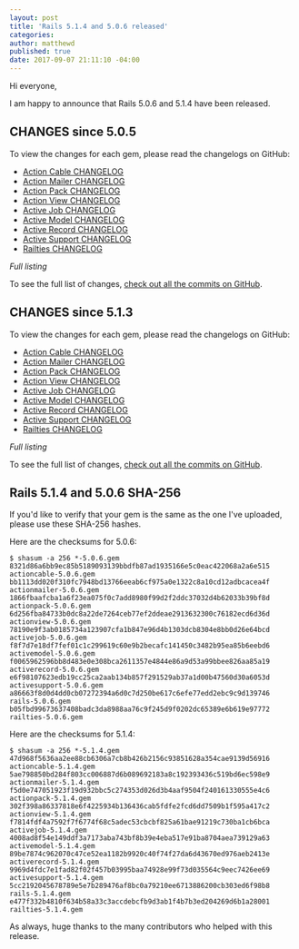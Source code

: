 ```yaml
---
layout: post
title: 'Rails 5.1.4 and 5.0.6 released'
categories:
author: matthewd
published: true
date: 2017-09-07 21:11:10 -04:00
---
```


Hi everyone,

I am happy to announce that Rails 5.0.6 and 5.1.4 have been released.


## CHANGES since 5.0.5

To view the changes for each gem, please read the changelogs on GitHub:

* [Action Cable CHANGELOG](https://github.com/rails/rails/blob/v5.0.6/actioncable/CHANGELOG.md)
* [Action Mailer CHANGELOG](https://github.com/rails/rails/blob/v5.0.6/actionmailer/CHANGELOG.md)
* [Action Pack CHANGELOG](https://github.com/rails/rails/blob/v5.0.6/actionpack/CHANGELOG.md)
* [Action View CHANGELOG](https://github.com/rails/rails/blob/v5.0.6/actionview/CHANGELOG.md)
* [Active Job CHANGELOG](https://github.com/rails/rails/blob/v5.0.6/activejob/CHANGELOG.md)
* [Active Model CHANGELOG](https://github.com/rails/rails/blob/v5.0.6/activemodel/CHANGELOG.md)
* [Active Record CHANGELOG](https://github.com/rails/rails/blob/v5.0.6/activerecord/CHANGELOG.md)
* [Active Support CHANGELOG](https://github.com/rails/rails/blob/v5.0.6/activesupport/CHANGELOG.md)
* [Railties CHANGELOG](https://github.com/rails/rails/blob/v5.0.6/railties/CHANGELOG.md)

*Full listing*

To see the full list of changes, [check out all the commits on
GitHub](https://github.com/rails/rails/compare/v5.0.5...v5.0.6).

## CHANGES since 5.1.3

To view the changes for each gem, please read the changelogs on GitHub:

* [Action Cable CHANGELOG](https://github.com/rails/rails/blob/v5.1.4/actioncable/CHANGELOG.md)
* [Action Mailer CHANGELOG](https://github.com/rails/rails/blob/v5.1.4/actionmailer/CHANGELOG.md)
* [Action Pack CHANGELOG](https://github.com/rails/rails/blob/v5.1.4/actionpack/CHANGELOG.md)
* [Action View CHANGELOG](https://github.com/rails/rails/blob/v5.1.4/actionview/CHANGELOG.md)
* [Active Job CHANGELOG](https://github.com/rails/rails/blob/v5.1.4/activejob/CHANGELOG.md)
* [Active Model CHANGELOG](https://github.com/rails/rails/blob/v5.1.4/activemodel/CHANGELOG.md)
* [Active Record CHANGELOG](https://github.com/rails/rails/blob/v5.1.4/activerecord/CHANGELOG.md)
* [Active Support CHANGELOG](https://github.com/rails/rails/blob/v5.1.4/activesupport/CHANGELOG.md)
* [Railties CHANGELOG](https://github.com/rails/rails/blob/v5.1.4/railties/CHANGELOG.md)

*Full listing*

To see the full list of changes, [check out all the commits on
GitHub](https://github.com/rails/rails/compare/v5.1.3...v5.1.4).

## Rails 5.1.4 and 5.0.6 SHA-256

If you'd like to verify that your gem is the same as the one I've uploaded,
please use these SHA-256 hashes.

Here are the checksums for 5.0.6:

```
$ shasum -a 256 *-5.0.6.gem
8321d86a6bb9ec85b5189093139bbdfb87ad1935166e5c0eac422068a2a6e515  actioncable-5.0.6.gem
bb1113dd020f310fc7948bd13766eeab6cf975a0e1322c8a10cd12adbcacea4f  actionmailer-5.0.6.gem
1866fbaafcba1a6f23ea075f0c7add8980f99d2f2ddc37032d4b62033b39bf8d  actionpack-5.0.6.gem
6d256fba84733b0dc8a22de7264ceb77ef2ddeae2913632300c76182ecd6d36d  actionview-5.0.6.gem
78190e9f3ab0185734a123907cfa1b847e96d4b1303dcb8304e8bb0d26e64bcd  activejob-5.0.6.gem
f8f7d7e18df7fef01c1c299619c60e9b2becafc141450c3482b95ea85b6eebd6  activemodel-5.0.6.gem
f0065962596bb8d483e0e308bca2611357e4844e86a9d53a99bbee826aa85a19  activerecord-5.0.6.gem
e6f98107623edb19cc25ca2aab134b857f291529ab37a1d00b47560d30a6053d  activesupport-5.0.6.gem
a86663f8d0d4dd0cb07272394a6d0c7d250be617c6efe77edd2ebc9c9d139746  rails-5.0.6.gem
b05fbd99673637408badc3da8988aa76c9f245d9f0202dc65389e6b619e97772  railties-5.0.6.gem
```

Here are the checksums for 5.1.4:

```
$ shasum -a 256 *-5.1.4.gem
47d968f5636aa2ee88cb6306a7cb8b426b2156c93851628a354cae9139d56916  actioncable-5.1.4.gem
5ae798850bd284f803cc006887d6b089692183a8c192393436c519bd6ec598e9  actionmailer-5.1.4.gem
f5d0e747051923f19d932bbc5c274353d026d3b4aaf9504f240161330555e4c6  actionpack-5.1.4.gem
302f398a86337818e6f4225934b136436cab5fdfe2fcd6dd7509b1f595a417c2  actionview-5.1.4.gem
f7814fdf4a7592f7f6774f68c5adec53cbcbf825a61bae91219c730ba1cb6bca  activejob-5.1.4.gem
4008ad8f54e149ddf3a7173aba743bf8b39e4eba517e91ba8704aea739129a63  activemodel-5.1.4.gem
89be7874c962070c47ce52ea1182b9920c40f74f27da6d43670ed976aeb2413e  activerecord-5.1.4.gem
9969d4fdc7e1fad82f02f457b03995baa74928e99f73d035564c9eec7426ee69  activesupport-5.1.4.gem
5cc2192045678789e5e7b289476af8bc0a79210ee6713886200cb303ed6f98b8  rails-5.1.4.gem
e477f332b4810f634b58a33c3accdebcfb9d3ab1f4b7b3ed204269d6b1a28001  railties-5.1.4.gem
```

As always, huge thanks to the many contributors who helped with this release.


